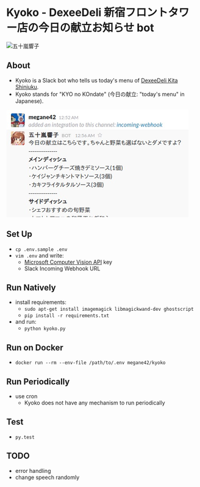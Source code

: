 # Kyoko - DexeeDeli 新宿フロントタワー店の今日の献立お知らせ bot

![五十嵐響子](https://pbs.twimg.com/media/CL-g-97UcAANZhA.png)

## About
* Kyoko is a Slack bot who tells us today's menu of [DexeeDeli Kita Shinjuku](http://www.cardenas.co.jp/shop/dexee-deli/-dexee-diner-750.html).
* Kyoko stands for "KYO no KOndate" (今日の献立: "today's menu" in Japanese).

![screen shot](https://github.com/megane42/kyoko/blob/master/screenshot.jpg?raw=true)

## Set Up
* `cp .env.sample .env`
* `vim .env` and write:
    * [Microsoft Computer Vision API](https://www.microsoft.com/cognitive-services/en-us/computer-vision-api) key
    * Slack Incoming Webhook URL

## Run Natively
* install requirements:
    * `sudo apt-get install imagemagick libmagickwand-dev ghostscript`
    * `pip install -r requirements.txt`
* and run:
    * `python kyoko.py`

## Run on Docker
* `docker run --rm --env-file /path/to/.env megane42/kyoko`

## Run Periodically
* use cron
    * Kyoko does not have any mechanism to run periodically

## Test
* `py.test`

## TODO
* error handling
* change speech randomly
